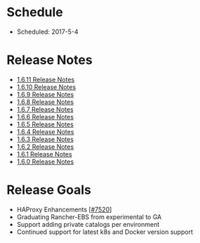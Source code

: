 # Schedule

* Scheduled: 2017-5-4

# Release Notes
* [1.6.11 Release Notes](https://github.com/rancher/rancher/releases/tag/v1.6.11)
* [1.6.10 Release Notes](https://github.com/rancher/rancher/releases/tag/v1.6.10)
* [1.6.9 Release Notes](https://github.com/rancher/rancher/releases/tag/v1.6.9)
* [1.6.8 Release Notes](https://github.com/rancher/rancher/releases/tag/v1.6.8)
* [1.6.7 Release Notes](https://github.com/rancher/rancher/releases/tag/v1.6.7)
* [1.6.6 Release Notes](https://github.com/rancher/rancher/releases/tag/v1.6.6)
* [1.6.5 Release Notes](https://github.com/rancher/rancher/releases/tag/v1.6.5)
* [1.6.4 Release Notes](https://github.com/rancher/rancher/releases/tag/v1.6.4)
* [1.6.3 Release Notes](https://github.com/rancher/rancher/releases/tag/v1.6.3)
* [1.6.2 Release Notes](https://github.com/rancher/rancher/releases/tag/v1.6.2)
* [1.6.1 Release Notes](https://github.com/rancher/rancher/releases/tag/v1.6.1)
* [1.6.0 Release Notes](https://github.com/rancher/rancher/releases/tag/1.6.0)

# Release Goals

* HAProxy Enhancements [[#7520](https://github.com/rancher/rancher/issues/7520)]
* Graduating Rancher-EBS from experimental to GA
* Support adding private catalogs per environment
* Continued support for latest k8s and Docker version support



 